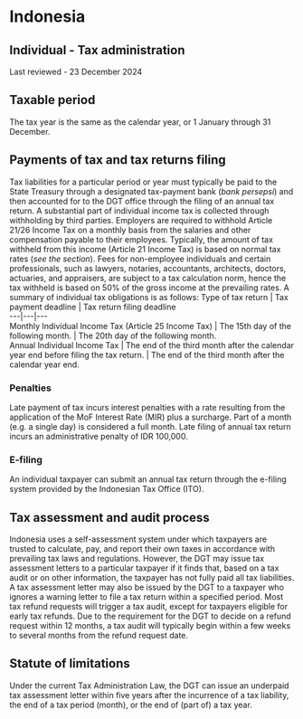 # Indonesia
## Individual - Tax administration
Last reviewed - 23 December 2024
## Taxable period
The tax year is the same as the calendar year, or 1 January through 31 December.
## Payments of tax and tax returns filing
Tax liabilities for a particular period or year must typically be paid to the State Treasury through a designated tax-payment bank (_bank persepsi_) and then accounted for to the DGT office through the filing of an annual tax return.
A substantial part of individual income tax is collected through withholding by third parties. Employers are required to withhold Article 21/26 Income Tax on a monthly basis from the salaries and other compensation payable to their employees. Typically, the amount of tax withheld from this income (Article 21 Income Tax) is based on normal tax rates (_see the section_). Fees for non-employee individuals and certain professionals, such as lawyers, notaries, accountants, architects, doctors, actuaries, and appraisers, are subject to a tax calculation norm, hence the tax withheld is based on 50% of the gross income at the prevailing rates.
A summary of individual tax obligations is as follows:
Type of tax return | Tax payment deadline | Tax return filing deadline  
---|---|---  
Monthly Individual Income Tax (Article 25 Income Tax) | The 15th day of the following month. | The 20th day of the following month.  
Annual Individual Income Tax | The end of the third month after the calendar year end before filing the tax return. | The end of the third month after the calendar year end.  
### Penalties
Late payment of tax incurs interest penalties with a rate resulting from the application of the MoF Interest Rate (MIR) plus a surcharge. Part of a month (e.g. a single day) is considered a full month. Late filing of annual tax return incurs an administrative penalty of IDR 100,000.
### E-filing
An individual taxpayer can submit an annual tax return through the e-filing system provided by the Indonesian Tax Office (ITO).
## Tax assessment and audit process
Indonesia uses a self-assessment system under which taxpayers are trusted to calculate, pay, and report their own taxes in accordance with prevailing tax laws and regulations. However, the DGT may issue tax assessment letters to a particular taxpayer if it finds that, based on a tax audit or on other information, the taxpayer has not fully paid all tax liabilities. A tax assessment letter may also be issued by the DGT to a taxpayer who ignores a warning letter to file a tax return within a specified period. Most tax refund requests will trigger a tax audit, except for taxpayers eligible for early tax refunds. Due to the requirement for the DGT to decide on a refund request within 12 months, a tax audit will typically begin within a few weeks to several months from the refund request date.
## Statute of limitations
Under the current Tax Administration Law, the DGT can issue an underpaid tax assessment letter within five years after the incurrence of a tax liability, the end of a tax period (month), or the end of (part of) a tax year.
